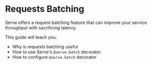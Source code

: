 # Requests Batching

Serve offers a request batching feature that can improve your service throughput with sacrificing latency.

This guide will teach you:
- Why is requests batching useful
- How to use Serve's `@serve.batch` decorator
- How to configure `@serve.batch` decorator

##